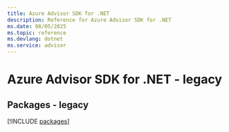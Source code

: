 ```yaml
---
title: Azure Advisor SDK for .NET
description: Reference for Azure Advisor SDK for .NET
ms.date: 08/05/2025
ms.topic: reference
ms.devlang: dotnet
ms.service: advisor
---
```

# Azure Advisor SDK for .NET - legacy
## Packages - legacy
[!INCLUDE [packages](advisor-index.md)]